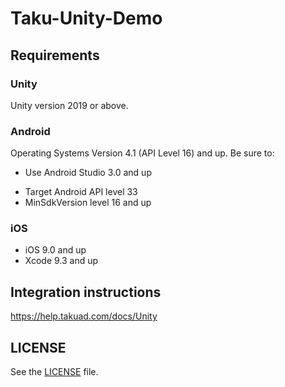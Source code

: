 # Taku-Unity-Demo

## Requirements

### Unity

Unity version 2019 or above.

### Android
Operating Systems Version 4.1 (API Level 16) and up. Be sure to:

* Use Android Studio 3.0 and up

- Target Android API level 33
- MinSdkVersion level 16 and up

### iOS

- iOS 9.0 and up
- Xcode 9.3 and up

## Integration instructions

https://help.takuad.com/docs/Unity

## LICENSE

See the [LICENSE](https://github.com/TakuMediation/Taku_Unity_Demo/blob/main/LICENSE) file.
